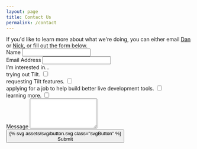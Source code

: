 ```yaml
---
layout: page
title: Contact Us
permalink: /contact
---
```


<div class="col-3of4 u-marginBottom1_5">
If you'd like to learn more about what we're doing, you can either
email <a href="mailto:dan@windmill.engineering">Dan</a> or <a href="mailto:nick@windmill.engineering">Nick</a>,
or fill out the form below.
</div>

<form>
<div class="formItem">
  <label for="name">Name</label>
  <input id="name" required>
</div>

<div class="formItem">
  <label for="email">Email Address</label>
  <input type="email" id="email" required>
</div>

<div class="formItem">
  <div class="formItem-label">I’m interested in…</div>

  <div class="row">
  <div class="formItem-option col-1of2">
    <label for="interest-trying">trying out Tilt.</label>
    <input type="checkbox" id="interest-trying" name="interest" value="interest-trying">
  </div>

  <div class="formItem-option col-1of2">
    <label for="interest-feedback">requesting Tilt features.</label>
    <input type="checkbox" id="interest-feedback" name="interest" value="interest-feedback">
  </div>

  <div class="formItem-option col-1of2">
    <label for="interest-job">applying for a job to help build better live development tools.</label>
    <input type="checkbox" id="interest-job" name="interest" value="interest-job">
  </div>

  <div class="formItem-option col-1of2">
    <label for="interest-other">learning more.</label>
    <input type="checkbox" id="interest-other" name="interest" value="interest-other">
  </div>
  </div>
</div>

<div class="formItem">
  <label for="message">Message</label>
  <textarea id="message" rows="5"></textarea>
</div>

<div class="svgButton u-marginBottom2_5">
  <button type="submit" class="imageButton">
    {% svg assets/svg/button.svg class="svgButton" %}
    <div class="buttonLabel svgButton-text">
      Submit
    </div>
  </button>
</div>

</form>
